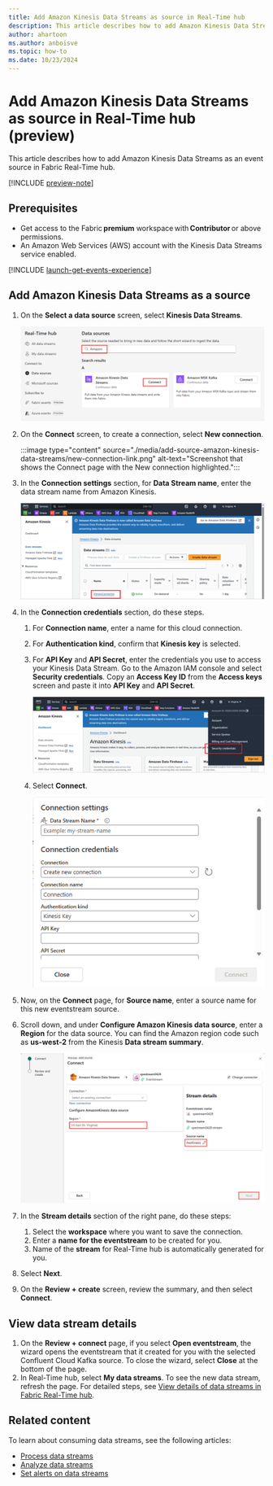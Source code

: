 ```yaml
---
title: Add Amazon Kinesis Data Streams as source in Real-Time hub
description: This article describes how to add Amazon Kinesis Data Streams as an event source in Fabric Real-Time hub.
author: ahartoon
ms.author: anboisve
ms.topic: how-to
ms.date: 10/23/2024
---
```


# Add Amazon Kinesis Data Streams as source in Real-Time hub (preview)

This article describes how to add Amazon Kinesis Data Streams as an event source in Fabric Real-Time hub.

[!INCLUDE [preview-note](./includes/preview-note.md)]

## Prerequisites

- Get access to the Fabric **premium** workspace with **Contributor** or above permissions. 
- An Amazon Web Services (AWS) account with the Kinesis Data Streams service enabled.

[!INCLUDE [launch-get-events-experience](./includes/launch-get-events-experience.md)]

## Add Amazon Kinesis Data Streams as a source

1. On the **Select a data source** screen, select **Kinesis Data Streams**.

   ![A screenshot of selecting Kinesis Data Streams.](media/add-source-amazon-kinesis-data-streams/select-external-source.png)
1. On the **Connect** screen, to create a connection, select **New connection**.

    :::image type="content" source="./media/add-source-amazon-kinesis-data-streams/new-connection-link.png" alt-text="Screenshot that shows the Connect page with the New connection highlighted.":::
1. In the **Connection settings** section, for **Data Stream name**, enter the data stream name from Amazon Kinesis.

    ![A screenshot of the Amazon Kinesis data stream screen.](media/add-source-amazon-kinesis-data-streams/data-stream-name.png)
1. In the **Connection credentials** section, do these steps.
    1. For **Connection name**, enter a name for this cloud connection.
    1. For **Authentication kind**, confirm that **Kinesis key** is selected. 
    1. For **API Key** and **API Secret**, enter the credentials you use to access your Kinesis Data Stream. Go to the Amazon IAM console and select **Security credentials**. Copy an **Access Key ID** from the **Access keys** screen and paste it into **API Key** and **API Secret**.
  
        ![A screenshot of how to access the AWS Kinesis security credentials.](media/add-source-amazon-kinesis-data-streams/credentials.png)
    1. Select **Connect**.

       ![A screenshot of the Connect screen.](media/add-source-amazon-kinesis-data-streams/connect.png)
1. Now, on the **Connect** page, for **Source name**, enter a source name for this new eventstream source.
1. Scroll down, and under **Configure Amazon Kinesis data source**, enter a **Region** for the data source. You can find the Amazon region code such as **us-west-2** from the Kinesis **Data stream summary**.

   ![A screenshot of the Region field for Configure Amazon Kinesis data source.](media/add-source-amazon-kinesis-data-streams/source-name-region.png)
1. In the **Stream details** section of the right pane, do these steps:
    1. Select the **workspace** where you want to save the connection.
    1. Enter a **name for the eventstream** to be created for you.
    1. Name of the **stream** for Real-Time hub is automatically generated for you. 
1. Select **Next**.
1. On the **Review + create** screen, review the summary, and then select **Connect**.

## View data stream details

1. On the **Review + connect** page, if you select **Open eventstream**, the wizard opens the eventstream that it created for you with the selected Confluent Cloud Kafka source. To close the wizard, select **Close** at the bottom of the page.
1. In Real-Time hub, select **My data streams**. To see the new data stream, refresh the page. For detailed steps, see [View details of data streams in Fabric Real-Time hub](view-data-stream-details.md).

## Related content

To learn about consuming data streams, see the following articles:

- [Process data streams](process-data-streams-using-transformations.md)
- [Analyze data streams](analyze-data-streams-using-kql-table-queries.md)
- [Set alerts on data streams](set-alerts-data-streams.md)
